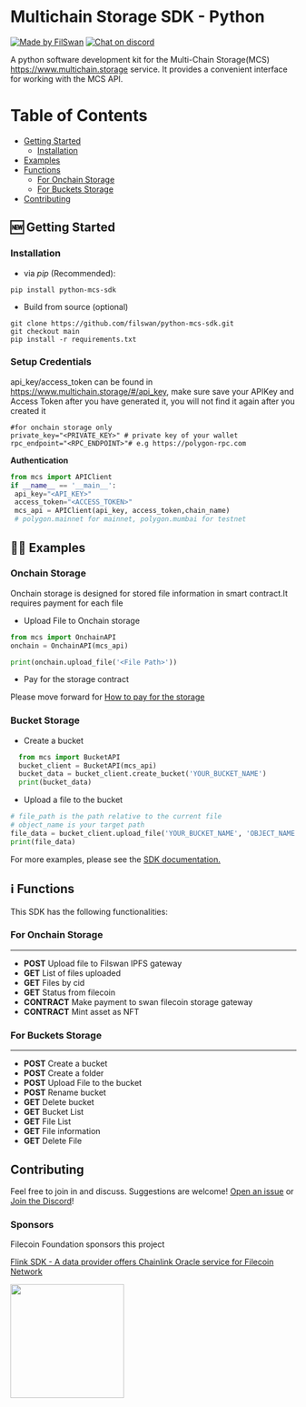 # Multichain Storage SDK - Python

[![Made by FilSwan](https://img.shields.io/badge/made%20by-FilSwan-green.svg)](https://www.filswan.com/)
[![Chat on discord](https://img.shields.io/badge/join%20-discord-brightgreen.svg)](https://discord.com/invite/KKGhy8ZqzK)

A python software development kit for the Multi-Chain Storage(MCS) https://www.multichain.storage service. It provides a convenient interface for working with the MCS API. 

# Table of Contents <!-- omit in toc -->

- [Getting Started](#-Getting-Started)
  - [Installation](#Installation)
- [Examples](#-Examples)
- [Functions](#ℹ️-Functions)
  - [For Onchain Storage](#For-Onchain-Storage)
  - [For Buckets Storage](#For-Buckets-Storage)
- [Contributing](#contributing)

## 🆕 Getting Started

### Installation

-  via _pip_ (Recommended):

 ```
pip install python-mcs-sdk
 ```

-  Build from source (optional)

 ```
git clone https://github.com/filswan/python-mcs-sdk.git
git checkout main
pip install -r requirements.txt
 ```

### Setup Credentials

api_key/access_token can be found in https://www.multichain.storage/#/api_key, make sure save your APIKey and Access Token after you have generated it, you will not find it again after you created it

```
#for onchain storage only
private_key="<PRIVATE_KEY>" # private key of your wallet
rpc_endpoint="<RPC_ENDPOINT>"# e.g https://polygon-rpc.com

```

**Authentication**

 ```python
from mcs import APIClient
if __name__ == '__main__':
  api_key="<API_KEY>" 
  access_token="<ACCESS_TOKEN>"
  mcs_api = APIClient(api_key, access_token,chain_name)
  # polygon.mainnet for mainnet, polygon.mumbai for testnet
 ```

## 👨‍💻 Examples


### Onchain Storage

Onchain storage is designed for stored file information in smart contract.It requires payment for each file

* Upload File to Onchain storage

 ```python
 from mcs import OnchainAPI
 onchain = OnchainAPI(mcs_api)

 print(onchain.upload_file('<File Path>'))
 ```

* Pay for the storage contract

Please move forward for [How to pay for the storage](https://docs.filswan.com/multichain.storage/developer-quickstart/sdk/python-mcs-sdk/onchain-storage/advanced-usage)

### Bucket Storage

- Create a bucket

```python
  from mcs import BucketAPI
  bucket_client = BucketAPI(mcs_api)
  bucket_data = bucket_client.create_bucket('YOUR_BUCKET_NAME')
  print(bucket_data)
```

-  Upload a file to the bucket

```python
# file_path is the path relative to the current file
# object_name is your target path
file_data = bucket_client.upload_file('YOUR_BUCKET_NAME', 'OBJECT_NAME' , 'FILE_PATH') 
print(file_data)
```

For more examples, please see the [SDK documentation.](https://docs.filswan.com/multi-chain-storage/developer-quickstart/sdk)

## ℹ️ Functions

This SDK has the following functionalities:

### For Onchain Storage

---

- **POST**    Upload file to Filswan IPFS gateway
- **GET**     List of files uploaded
- **GET**     Files by cid
- **GET**     Status from filecoin
- **CONTRACT**    Make payment to swan filecoin storage gateway
- **CONTRACT**    Mint asset as NFT

### For Buckets Storage

---

* **POST** Create a bucket
* **POST** Create a folder
* **POST** Upload File to the bucket
* **POST** Rename bucket
* **GET** Delete bucket
* **GET** Bucket List
* **GET** File List
* **GET** File information
* **GET** Delete File

## Contributing

Feel free to join in and discuss. Suggestions are welcome! [Open an issue](https://github.com/filswan/python-mcs-sdk/issues) or [Join the Discord](https://discord.com/invite/KKGhy8ZqzK)!

### Sponsors

Filecoin Foundation sponsors this project

[Flink SDK - A data provider offers Chainlink Oracle service for Filecoin Network ](https://github.com/filecoin-project/devgrants/issues/463)

<img src="https://github.com/filswan/flink/blob/main/filecoin.png" width="200">
